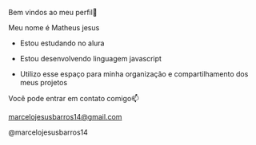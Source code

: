 Bem vindos ao meu perfil💙

Meu nome é Matheus jesus 

- Estou estudando no alura
- Estou desenvolvendo linguagem javascript

- Utilizo esse espaço para minha organização e compartilhamento dos meus projetos

Você pode entrar em contato comigo📫

marcelojesusbarros14@gmail.com 

@marcelojesusbarros14


